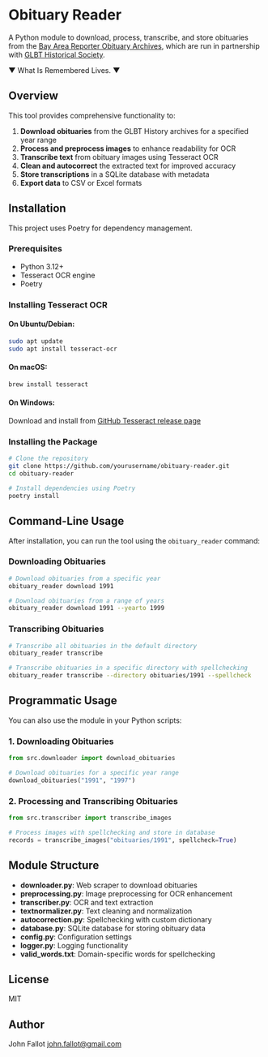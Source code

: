 # Obituary Reader

A Python module to download, process, transcribe, and store obituaries from
the [Bay Area Reporter Obituary Archives](http://obit.glbthistory.org/olo/index.jsp), which are run in
partnership with [GLBT Historical Society](https://www.glbthistory.org/).

▼ What Is Remembered Lives. ▼

## Overview

This tool provides comprehensive functionality to:

1. **Download obituaries** from the GLBT History archives for a specified year range
2. **Process and preprocess images** to enhance readability for OCR
3. **Transcribe text** from obituary images using Tesseract OCR
4. **Clean and autocorrect** the extracted text for improved accuracy
5. **Store transcriptions** in a SQLite database with metadata
6. **Export data** to CSV or Excel formats

## Installation

This project uses Poetry for dependency management.

### Prerequisites

- Python 3.12+
- Tesseract OCR engine
- Poetry

### Installing Tesseract OCR

#### On Ubuntu/Debian:

```bash
sudo apt update
sudo apt install tesseract-ocr
```

#### On macOS:

```bash
brew install tesseract
```

#### On Windows:

Download and install from [GitHub Tesseract release page](https://github.com/UB-Mannheim/tesseract/wiki)

### Installing the Package

```bash
# Clone the repository
git clone https://github.com/yourusername/obituary-reader.git
cd obituary-reader

# Install dependencies using Poetry
poetry install
```

## Command-Line Usage

After installation, you can run the tool using the `obituary_reader` command:

### Downloading Obituaries

```bash
# Download obituaries from a specific year
obituary_reader download 1991

# Download obituaries from a range of years
obituary_reader download 1991 --yearto 1999
```

### Transcribing Obituaries

```bash
# Transcribe all obituaries in the default directory
obituary_reader transcribe

# Transcribe obituaries in a specific directory with spellchecking
obituary_reader transcribe --directory obituaries/1991 --spellcheck
```


## Programmatic Usage

You can also use the module in your Python scripts:

### 1. Downloading Obituaries

```python
from src.downloader import download_obituaries

# Download obituaries for a specific year range
download_obituaries("1991", "1997")
```

### 2. Processing and Transcribing Obituaries

```python
from src.transcriber import transcribe_images

# Process images with spellchecking and store in database
records = transcribe_images("obituaries/1991", spellcheck=True)
```

## Module Structure

- **downloader.py**: Web scraper to download obituaries
- **preprocessing.py**: Image preprocessing for OCR enhancement
- **transcriber.py**: OCR and text extraction
- **textnormalizer.py**: Text cleaning and normalization
- **autocorrection.py**: Spellchecking with custom dictionary
- **database.py**: SQLite database for storing obituary data
- **config.py**: Configuration settings
- **logger.py**: Logging functionality
- **valid_words.txt**: Domain-specific words for spellchecking

## License

MIT

## Author

John Fallot <john.fallot@gmail.com>
